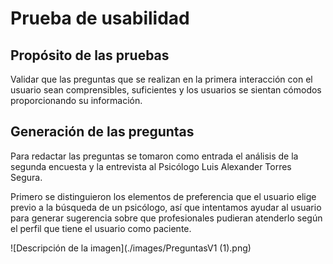 # Prueba de usabilidad 

## Propósito de las pruebas 

Validar que las preguntas que se realizan en la primera interacción con el usuario sean comprensibles, suficientes y los usuarios se sientan cómodos proporcionando su información. 

## Generación de las preguntas 

Para redactar las preguntas se tomaron como entrada el análisis de la segunda encuesta y la entrevista al Psicólogo Luis Alexander Torres Segura. 

Primero se distinguieron los elementos de preferencia que el usuario elige previo a la búsqueda de un psicólogo, así que intentamos ayudar al usuario para generar sugerencia sobre que profesionales pudieran atenderlo según el perfil que tiene el usuario como paciente.

![Descripción de la imagen](./images/PreguntasV1 (1).png)
